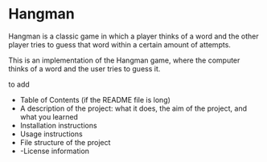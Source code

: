 # Hangman
Hangman is a classic game in which a player thinks of a word and the other player tries to guess that word within a certain amount of attempts.

This is an implementation of the Hangman game, where the computer thinks of a word and the user tries to guess it. 

to add
-    Table of Contents (if the README file is long)
 -   A description of the project: what it does, the aim of the project, and what you learned
  -  Installation instructions
   - Usage instructions
   - File structure of the project
   - -License information
